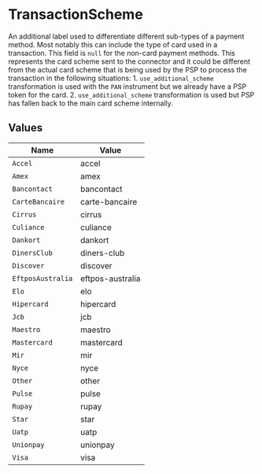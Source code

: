 # TransactionScheme

An additional label used to differentiate different sub-types of a payment
method. Most notably this can include the type of card used in a
transaction. This field is `null` for the non-card payment methods.
This represents the card scheme sent to the connector and it could be different from the
actual card scheme that is being used by the PSP to process the transaction
in the following situations: 1. `use_additional_scheme` transformation is used
with the `PAN` instrument but we already have a PSP token for the card.
2. `use_additional_scheme` transformation is used but PSP has fallen back to the
main card scheme internally.


## Values

| Name              | Value             |
| ----------------- | ----------------- |
| `Accel`           | accel             |
| `Amex`            | amex              |
| `Bancontact`      | bancontact        |
| `CarteBancaire`   | carte-bancaire    |
| `Cirrus`          | cirrus            |
| `Culiance`        | culiance          |
| `Dankort`         | dankort           |
| `DinersClub`      | diners-club       |
| `Discover`        | discover          |
| `EftposAustralia` | eftpos-australia  |
| `Elo`             | elo               |
| `Hipercard`       | hipercard         |
| `Jcb`             | jcb               |
| `Maestro`         | maestro           |
| `Mastercard`      | mastercard        |
| `Mir`             | mir               |
| `Nyce`            | nyce              |
| `Other`           | other             |
| `Pulse`           | pulse             |
| `Rupay`           | rupay             |
| `Star`            | star              |
| `Uatp`            | uatp              |
| `Unionpay`        | unionpay          |
| `Visa`            | visa              |